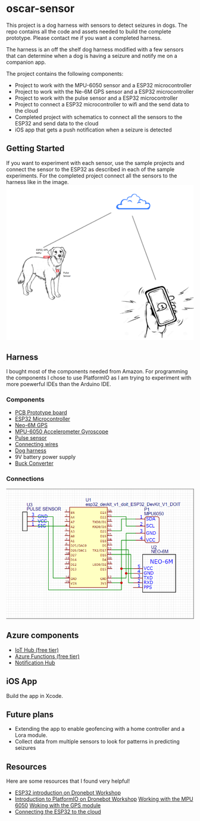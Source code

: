 # oscar-sensor

This project is a dog harness with sensors to detect seizures in dogs. The repo contains all the code and assets needed to build the complete prototype. Please contact me if you want a completed harness. 

The harness is an off the shelf dog harness modified with a few sensors that can determine when a dog is having a seizure and notify me on a companion app.

The project contains the following components:
* Project to work with the MPU-6050 sensor and a ESP32 microcontroller
* Project to work with the Ne-6M GPS sensor and a ESP32 microcontroller
* Project to work with the pulse sensor and a ESP32 microcontroller
* Project to connect a ESP32 microcontroller to wifi and the send data to the cloud
* Completed project with schematics to connect all the sensors to the ESP32 and send data to the cloud
* iOS app that gets a push notification when a seizure is detected

## Getting Started
If you want to experiment with each sensor, use the sample projects and connect the sensor to the ESP32 as described in each of the sample experiments. For the completed project connect all the sensors to the harness like in the image.
![Sensor location](imgs/oscar_sensor.png)

## Harness
I bought most of the components needed from Amazon. For programming the components I chose to use PlatformIO as I am trying to experiment with more poewerful IDEs than the Arduino IDE.
### Components

* [PCB Prototype board](https://amzn.to/3p4UOvW)
* [ESP32 Microcontroller](https://amzn.to/3fyBxQs)
* [Neo-6M GPS](https://amzn.to/2SJ8L6M)
* [MPU-6050 Accelerometer Gyroscope](https://amzn.to/3ySikR8)
* [Pulse sensor](https://amzn.to/3vAY70s)
* [Connecting wires](https://amzn.to/3uA37kB)
* [Dog harness](https://amzn.to/3uBMfd5)
* 9V battery power supply
* [Buck Converter](https://amzn.to/3gcxdWj)

### Connections

![Connections](imgs/connections.png)


## Azure components

* [IoT Hub (free tier)](https://azure.microsoft.com/en-us/services/iot-hub/)
* [Azure Functions (free tier)](https://azure.microsoft.com/en-us/services/functions/)
* [Notification Hub](https://azure.microsoft.com/en-us/services/notification-hubs/)

## iOS App
Build the app in Xcode.

## Future plans

* Extending the app to enable geofencing with a home controller and a Lora module.
* Collect data from multiple sensors to look for patterns in predicting seizures

## Resources

Here are some resources that I found very helpful!

* [ESP32 introduction on Dronebot Workshop](https://dronebotworkshop.com/esp32-intro/)
* [Introduction to PlatformIO on Dronebot Workshop](https://dronebotworkshop.com/platformio/)
[Working with the MPU 6050](https://randomnerdtutorials.com/esp32-mpu-6050-web-server/)
[Woking with the GPS module](https://blog.asksensors.com/iot-cloud-based-gps-tracking-esp32-gps-neo-6m-module/)
* [Connecting the ESP32 to the cloud](https://thingpulse.com/how-to-connect-your-esp32-to-the-azure-iot-cloud-over-rest/
)